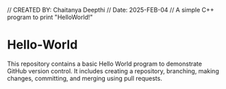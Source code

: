 // CREATED BY: Chaitanya Deepthi
// Date: 2025-FEB-04
// A simple C++ program to print "HelloWorld!"

# Hello-World
This repository contains a basic Hello World program to demonstrate GitHub version control. It includes creating a repository, branching, making changes, committing, and merging using pull requests.

